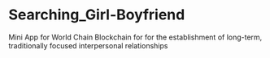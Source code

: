 # Searching_Girl-Boyfriend
Mini App for World Chain Blockchain for for the establishment of long-term, traditionally focused interpersonal relationships

